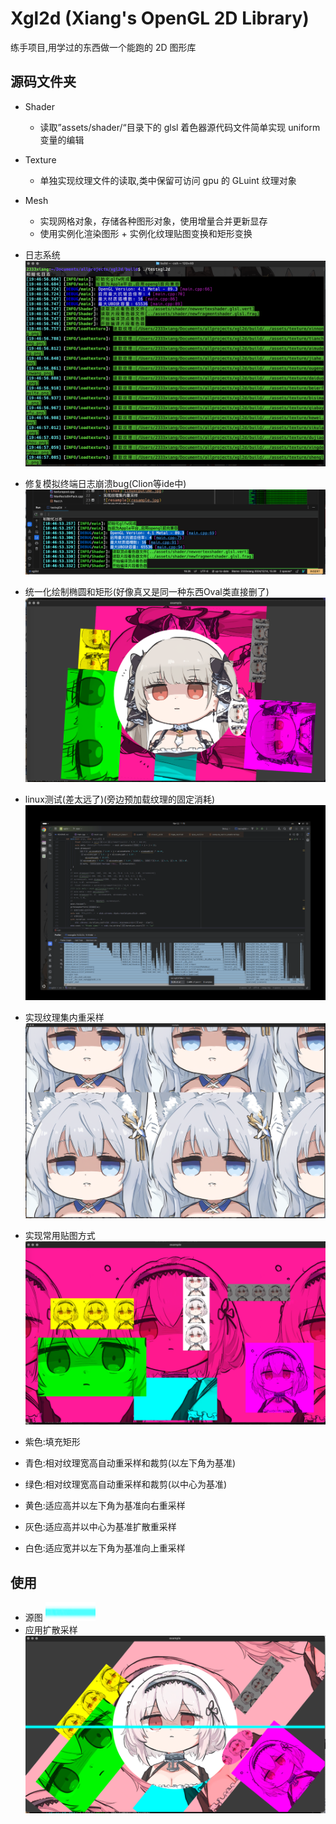 # Xgl2d (Xiang's OpenGL 2D Library)

练手项目,用学过的东西做一个能跑的 2D 图形库

## 源码文件夹 
- Shader
  - 读取”assets/shader/“目录下的 glsl 着色器源代码文件简单实现 uniform 变量的编辑
- Texture
  - 单独实现纹理文件的读取,类中保留可访问 gpu 的 GLuint 纹理对象
- Mesh
  - 实现网格对象，存储各种图形对象，使用增量合并更新显存
  - 使用实例化渲染图形 + 实例化纹理贴图变换和矩形变换

- 日志系统
  ![log](logger.jpg)
- 修复模拟终端日志崩溃bug(Clion等ide中)
  ![fixedlog](loggerbugfix.jpg)
- 统一化绘制椭圆和矩形(好像真又是同一种东西Oval类直接删了)
  ![oval](ovaltest.jpg)
- linux测试(差太远了)(旁边预加载纹理的固定消耗)
  ![linux](linuxcputime.jpg)
- 实现纹理集内重采样
  ![resample](resample.jpg)
- 实现常用贴图方式
  ![tex](texexample.jpg)
- 紫色:填充矩形
- 青色:相对纹理宽高自动重采样和裁剪(以左下角为基准)
- 绿色:相对纹理宽高自动重采样和裁剪(以中心为基准)
- 黄色:适应高并以左下角为基准向右重采样
- 灰色:适应高并以中心为基准扩散重采样
- 白色:适应宽并以左下角为基准向上重采样
## 使用
- 源图
  ![srctex](assets/texture/l_horizon.png)
- 应用扩散采样
  ![texeffect](srcresampleeffect.png)
